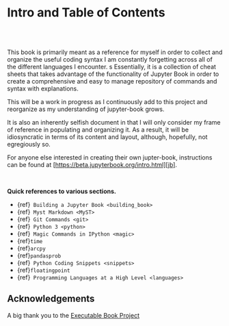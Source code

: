 # Intro and Table of Contents
<br />
<br />

This book is primarily meant as a reference for myself in order to collect and
organize the useful coding syntax I am constantly forgetting across all
of the different languages I encounter.
s
Essentially, it is a collection of cheat sheets that takes advantage of the
functionality of Jupyter Book in order to create a comprehensive
and easy to manage repository of commands and syntax with explanations.

This will be a work in progress as I continuously add to this project
and reorganize as my understanding of jupyter-book grows.

It is also an inherently selfish document in that I will only consider my frame
of reference in populating and organizing it. As a result, it will be idiosyncratic
in terms of its content and layout, although, hopefully, not egregiously so.


For anyone else interested in creating their own jupter-book,
instructions can be found at [https://beta.jupyterbook.org/intro.html][jb].

[jb]: https://beta.jupyterbook.org/intro.html

<br />

**Quick references to various sections.**

- {ref}` Building a Jupyter Book <building_book>`
- {ref}` Myst Markdown <MyST>`
- {ref}` Git Commands <git>`
- {ref}` Python 3 <python>`
- {ref}` Magic Commands in IPython <magic>`
- {ref}`time`
- {ref}`arcpy`
- {ref}`pandasprob`
- {ref}` Python Coding Snippets <snippets>`
- {ref}`floatingpoint`
- {ref}` Programming Languages at a High Level <languages>`


## Acknowledgements

A big thank you to the [Executable Book Project][book]

[book]: https://executablebooks.org/en/latest/





